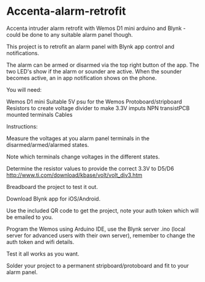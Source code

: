 # Accenta-alarm-retrofit
Accenta intruder alarm retrofit with Wemos D1 mini arduino and Blynk - could be done to any suitable alarm panel though.

This project is to retrofit an alarm panel with Blynk app control and notifications.

The alarm can be armed or disarmed via the top right button of the app.
The two LED's show if the alarm or sounder are active.
When the sounder becomes active, an in app notification shows on the phone.

You will need:

Wemos D1 mini
Suitable 5V psu for the Wemos
Protoboard/stripboard
Resistors to create voltage divider to make 3.3V imputs
NPN transistPCB mounted terminals
Cables


Instructions:

Measure the voltages at you alarm panel terminals in the disarmed/armed/alarmed states.

Note which terminals change voltages in the different states.

Determine the resistor values to provide the correct 3.3V to D5/D6 http://www.ti.com/download/kbase/volt/volt_div3.htm

Breadboard the project to test it out. 

Download Blynk app for iOS/Android. 

Use the included QR code to get the project, note your auth token which will be emailed to you. 

Program the Wemos using Arduino IDE, use the Blynk server .ino  (local server for advanced users with their own server), remember to change the auth token and wifi details. 

Test it all works as you want. 

Solder your project to a permanent stripboard/protoboard and fit to your alarm panel.
